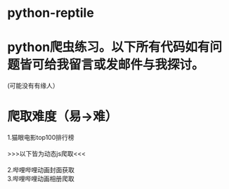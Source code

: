 # python-reptile
<h1>python爬虫练习。以下所有代码如有问题皆可给我留言或发邮件与我探讨。</h1>(可能没有有缘人）
<h1>爬取难度（易→难）</h1>
<p1>1.猫眼电影top100排行榜<br>
 <br>
 >>>以下皆为动态js爬取<<< <br>
 <br>
    2.哔哩哔哩动画封面获取<br>
    3.哔哩哔哩动画相册爬取
</p1>
